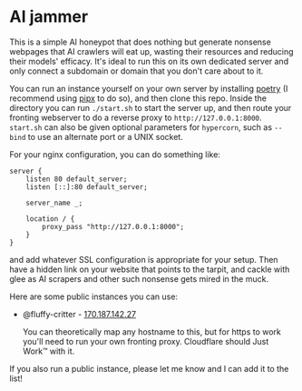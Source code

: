 # AI jammer

This is a simple AI honeypot that does nothing but generate nonsense webpages that AI crawlers will eat up, wasting their resources and reducing their models' efficacy. It's ideal to run this on its own dedicated server and only connect a subdomain or domain that you don't care about to it.

You can run an instance yourself on your own server by installing [poetry](https://python-poetry.org) (I recommend using [pipx](https://pipx.pypa.io) to do so), and then clone this repo. Inside the directory you can run `./start.sh` to start the server up, and then route your fronting webserver to do a reverse proxy to `http://127.0.0.1:8000`. `start.sh` can also be given optional parameters for `hypercorn`, such as `--bind` to use an alternate port or a UNIX socket.

For your nginx configuration, you can do something like:

```nginx
server {
    listen 80 default_server;
    listen [::]:80 default_server;

    server_name _;

    location / {
        proxy_pass "http://127.0.0.1:8000";
    }
}
```

and add whatever SSL configuration is appropriate for your setup. Then have a hidden link on your website that points to the tarpit, and cackle with glee as AI scrapers and other such nonsense gets mired in the muck.

Here are some public instances you can use:

* @fluffy-critter - [170.187.142.27](http://170.187.142.27)

    You can theoretically map any hostname to this, but for https to work you'll need to run your own fronting proxy. Cloudflare should Just Work™ with it.

If you also run a public instance, please let me know and I can add it to the list!
